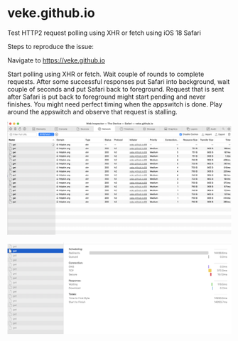 # veke.github.io
Test HTTP2 request polling using XHR or fetch using iOS 18 Safari

Steps to reproduce the issue:

Navigate to https://veke.github.io

Start polling using XHR or fetch.
Wait couple of rounds to complete requests.
After some successful responses put Safari into background, wait couple of seconds and put Safari back to foreground.
Request that is sent after Safari is put back to foreground might start pending and never finishes. 
You might need perfect timing when the appswitch is done. Play around the appswitch and observe that request is stalling.

![alt text](https://github.com/veke/veke.github.io/blob/main/pending.png)

![alt text](https://github.com/veke/veke.github.io/blob/main/pending2.png)
